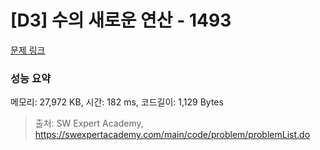 # [D3] 수의 새로운 연산 - 1493 

[문제 링크](https://swexpertacademy.com/main/code/problem/problemDetail.do?contestProbId=AV2b-QGqADMBBASw) 

### 성능 요약

메모리: 27,972 KB, 시간: 182 ms, 코드길이: 1,129 Bytes



> 출처: SW Expert Academy, https://swexpertacademy.com/main/code/problem/problemList.do